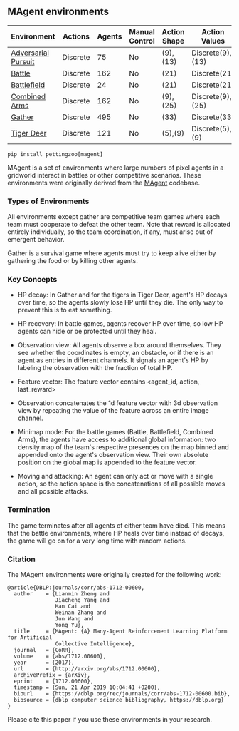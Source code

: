 
## MAgent environments

| Environment                                       | Actions  | Agents | Manual Control | Action Shape | Action Values    | Observation Shape      | Observation Values |
|---------------------------------------------------|----------|--------|----------------|--------------|------------------|------------------------|--------------------|
| [Adversarial Pursuit](magent/adversarial_pursuit) | Discrete | 75     | No             | (9),(13)     | Discrete(9),(13) | (10,10,19), (9,9,15)   | [0,2]              |
| [Battle](magent/battle)                           | Discrete | 162    | No             | (21)         | Discrete(21)     | (13,13,41)             | [0,2]              |
| [Battlefield](magent/battlefield)                 | Discrete | 24     | No             | (21)         | Discrete(21)     | (13,13,41)             | [0,2]              |
| [Combined Arms](magent/combined_arms)             | Discrete | 162    | No             | (9),(25)     | Discrete(9),(25) | (13,13,35), (13,13,51) | [0,2]              |
| [Gather](magent/gather)                           | Discrete | 495    | No             | (33)         | Discrete(33)     | (15,15,43)             | [0,2]              |
| [Tiger Deer](magent/tiger_deer)                   | Discrete | 121    | No             | (5),(9)      | Discrete(5),(9)  | (3,3,21), (9,9,25)     | [0,2]              |



`pip install pettingzoo[magent]`

MAgent is a set of environments where large numbers of pixel agents in a gridworld interact in battles or other competitive scenarios.
These environments were originally derived from the [MAgent](https://github.com/geek-ai/MAgent) codebase.

### Types of Environments

All environments except gather are competitive team games where each team must cooperate to defeat the other team. Note that reward is allocated entirely individually, so the team coordination, if any, must arise out of emergent behavior.

Gather is a survival game where agents must try to keep alive either by gathering the food or by killing other agents.

### Key Concepts

* HP decay: In Gather and for the tigers in Tiger Deer, agent's HP decays over time, so the agents slowly lose HP until they die. The only way to prevent this is to eat something.

* HP recovery: In battle games, agents recover HP over time, so low HP agents can hide or be protected until they heal.

* Observation view: All agents observe a box around themselves. They see whether the coordinates is empty, an obstacle, or if there is an agent as entries in different channels. It signals an agent's HP by labeling the observation with the fraction of total HP.

* Feature vector: The feature vector contains <agent_id, action, last_reward>

* Observation concatenates the 1d feature vector with 3d observation view by repeating the value of the feature across an entire image channel.

* Minimap mode: For the battle games (Battle, Battlefield, Combined Arms), the agents have access to additional global information: two density map of the team's respective presences on the map binned and appended onto the agent's observation view. Their own absolute position on the global map is appended to the feature vector.

* Moving and attacking: An agent can only act or move with a single action, so the action space is the concatenations of all possible moves and all possible attacks. 

### Termination

The game terminates after all agents of either team have died. This means that the battle environments, where HP heals over time instead of decays, the game will go on for a very long time with random actions.


### Citation

The MAgent environments were originally created for the following work:

```
@article{DBLP:journals/corr/abs-1712-00600,
  author    = {Lianmin Zheng and
               Jiacheng Yang and
               Han Cai and
               Weinan Zhang and
               Jun Wang and
               Yong Yu},
  title     = {MAgent: {A} Many-Agent Reinforcement Learning Platform for Artificial
               Collective Intelligence},
  journal   = {CoRR},
  volume    = {abs/1712.00600},
  year      = {2017},
  url       = {http://arxiv.org/abs/1712.00600},
  archivePrefix = {arXiv},
  eprint    = {1712.00600},
  timestamp = {Sun, 21 Apr 2019 10:04:41 +0200},
  biburl    = {https://dblp.org/rec/journals/corr/abs-1712-00600.bib},
  bibsource = {dblp computer science bibliography, https://dblp.org}
}
```

Please cite this paper if you use these environments in your research.
